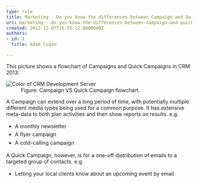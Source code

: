 ```yaml
---
type: rule
title: Marketing - Do you know the differences between Campaign and Quick Campaign in CRM 2013?
uri: marketing---do-you-know-the-differences-between-campaign-and-quick-campaign-in-crm-
created: 2012-12-07T16:55:12.0000000Z
authors:
- id: 1
  title: Adam Cogan

---
```




<span class='intro'> <p>​​This picture shows a flowchart of Campaigns and Quick Campaigns&#160;in CRM 2013&#58;</p> </span>

<dl class="image"><dt> 
      <img alt="Color of CRM Development Server" src="./CampaignVSQuickCampaign.jpg" />
   </dt><dd> Figure&#58; Campaign VS Quick Campaign flowchart.</dd></dl><p>A Campaign can extend over a long period of time, with potentially multiple different media types being used for a common purpose. It has extensive meta-data to both plan activities and then show rep​orts on results.​ e.g.<br></p><ul><li><span style="line-height&#58;1.6;">​</span><span style="line-height&#58;1.6;">​A monthly newsletter​​</span><br></li><li><span style="line-height&#58;1.6;">A flyer campaign</span></li><li><span style="line-height&#58;1.6;">A cold-calling campaign​</span></li></ul><p>A Quick Campaign, however,&#160;is for a one-off distribution of emails to a targeted group of contacts. e.g.</p><ul><li><span style="line-height&#58;1.6;">​Letting your local clients know about an upcoming event by email​​</span><br></li></ul>


